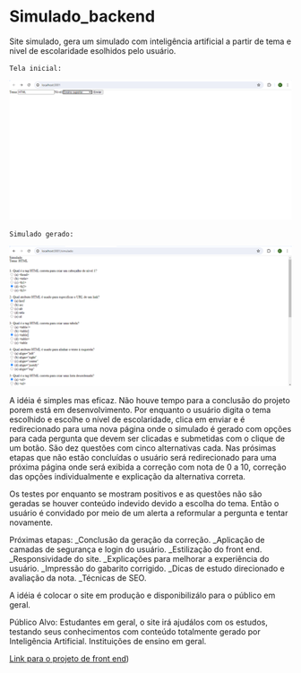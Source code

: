 # Simulado_backend
 Site simulado, gera um simulado com inteligência artificial a partir de tema e nivel de escolaridade esolhidos pelo usuário.
 
    Tela inicial:
 ![Tela inicial](https://github.com/KarinaBarros/Simulado_backend/blob/main/Captura%20de%20tela%202024-05-10%20064051.png)

    Simulado gerado:
![Simulado gerado](https://github.com/KarinaBarros/Simulado_backend/blob/main/Captura%20de%20tela%202024-05-10%20063754.png)

A idéia é simples mas eficaz. Não houve tempo para a conclusão do projeto porem está em desenvolvimento. Por enquanto o usuário digita o tema escolhido e escolhe o nível de escolaridade, clica em enviar e é redirecionado para uma nova página onde o simulado é gerado com opções para cada pergunta que devem ser clicadas e submetidas com o clique de um botão. São dez questões com cinco alternativas cada. Nas prósimas etapas que não estão concluídas o usuário será redirecionado para uma próxima página onde será exibida a correção com nota de 0 a 10, correção das opções individualmente e explicação da alternativa correta.

Os testes por enquanto se mostram positivos e as questões não são geradas se houver conteúdo indevido devido a escolha do tema. Então o usuário é convidado por meio de um alerta a reformular a pergunta e tentar novamente.

Próximas etapas:
_Conclusão da geração da correção.
_Aplicação de camadas de segurança e login do usuário.
_Estilização do front end.
_Responsividade do site.
_Explicações para melhorar a experiência do usuário.
_Impressão do gabarito corrigido.
_Dicas de estudo direcionado e avaliação da nota.
_Técnicas de SEO.

A idéia é colocar o site em produção e disponibilizálo para o público em geral.

Público Alvo: 
Estudantes em geral, o site irá ajudálos com os estudos, testando seus conhecimentos com conteúdo totalmente gerado por Inteligência Artificial.
Instituições de ensino em geral.

  [Link para o projeto de front end](https://github.com/KarinaBarros/Simulado_frontend))

